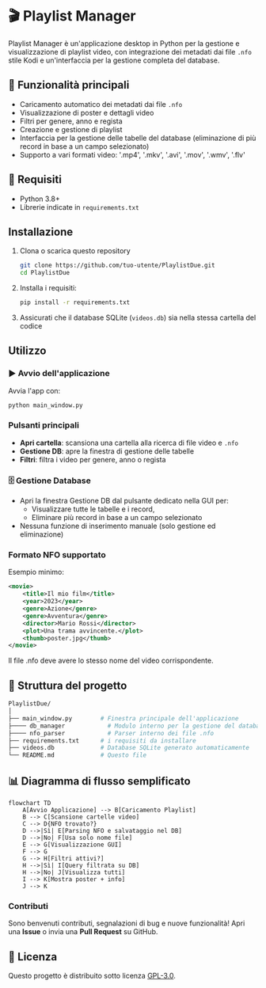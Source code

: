 # 🎬 Playlist Manager

Playlist Manager è un'applicazione desktop in Python per la gestione e visualizzazione di playlist video, con integrazione dei metadati dai file `.nfo` stile Kodi e un'interfaccia per la gestione completa del database.

## 🚀 Funzionalità principali

- Caricamento automatico dei metadati dai file `.nfo`
- Visualizzazione di poster e dettagli video
- Filtri per genere, anno e regista
- Creazione e gestione di playlist
- Interfaccia per la gestione delle tabelle del database (eliminazione di più record in base a un campo selezionato)
- Supporto a vari formati video: '.mp4', '.mkv', '.avi', '.mov', '.wmv', '.flv'

## 🔧 Requisiti

- Python 3.8+
- Librerie indicate in `requirements.txt`


## Installazione

1. Clona o scarica questo repository
   ```bash
   git clone https://github.com/tuo-utente/PlaylistDue.git
   cd PlaylistDue
    ```
3. Installa i requisiti:
   ```bash
   pip install -r requirements.txt
   ```
4. Assicurati che il database SQLite (`videos.db`) sia nella stessa cartella del codice

## Utilizzo
### ▶️ Avvio dell'applicazione
Avvia l'app con:
```bash
python main_window.py
```

### Pulsanti principali
- **Apri cartella**: scansiona una cartella alla ricerca di file video e `.nfo`
- **Gestione DB**: apre la finestra di gestione delle tabelle
- **Filtri**: filtra i video per genere, anno o regista

### 🗄 Gestione Database

- Apri la finestra Gestione DB dal pulsante dedicato nella GUI per:
   - Visualizzare tutte le tabelle e i record,
   - Eliminare più record in base a un campo selezionato
- Nessuna funzione di inserimento manuale (solo gestione ed eliminazione)

### Formato NFO supportato

Esempio minimo:
```xml
<movie>
    <title>Il mio film</title>
    <year>2023</year>
    <genre>Azione</genre>
    <genre>Avventura</genre>
    <director>Mario Rossi</director>
    <plot>Una trama avvincente.</plot>
    <thumb>poster.jpg</thumb>
</movie>
```

Il file .nfo deve avere lo stesso nome del video corrispondente.

## 📂 Struttura del progetto

```graphql
PlaylistDue/
│
├── main_window.py        # Finestra principale dell'applicazione
├──── db_manager            # Modulo interno per la gestione del database SQLite
├──── nfo_parser            # Parser interno dei file .nfo
├── requirements.txt      # i requisiti da installare
├── videos.db             # Database SQLite generato automaticamente
└── README.md             # Questo file
```


## 📊 Diagramma di flusso semplificato
   ```mermaid
   flowchart TD
       A[Avvio Applicazione] --> B[Caricamento Playlist]
       B --> C[Scansione cartelle video]
       C --> D{NFO trovato?}
       D -->|Sì| E[Parsing NFO e salvataggio nel DB]
       D -->|No| F[Usa solo nome file]
       E --> G[Visualizzazione GUI]
       F --> G
       G --> H[Filtri attivi?]
       H -->|Sì| I[Query filtrata su DB]
       H -->|No| J[Visualizza tutti]
       I --> K[Mostra poster + info]
       J --> K
   ```
### Contributi

Sono benvenuti contributi, segnalazioni di bug e nuove funzionalità!
Apri una **Issue** o invia una **Pull Request** su GitHub.

## 📜 Licenza

Questo progetto è distribuito sotto licenza [GPL-3.0](https://www.gnu.org/licenses/gpl-3.0.html).
